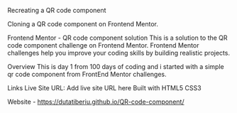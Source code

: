 Recreating a QR code component
<p>Cloning a QR code component on Frontend Mentor.<p>

Frontend Mentor - QR code component solution
This is a solution to the QR code component challenge on Frontend Mentor. Frontend Mentor challenges help you improve your coding skills by building realistic projects.

Overview
This is day 1 from 100 days of coding and i started with a simple qr code component from FrontEnd Mentor challenges. 

Links
Live Site URL: Add live site URL here
Built with
HTML5
CSS3

Website - https://dutatiberiu.github.io/QR-code-component/
